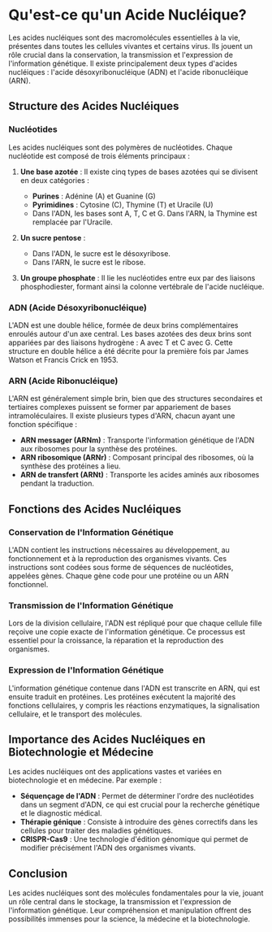 # Qu'est-ce qu'un Acide Nucléique?

Les acides nucléiques sont des macromolécules essentielles à la vie, présentes dans toutes les cellules vivantes et certains virus. Ils jouent un rôle crucial dans la conservation, la transmission et l'expression de l'information génétique. Il existe principalement deux types d'acides nucléiques : l'acide désoxyribonucléique (ADN) et l'acide ribonucléique (ARN).

## Structure des Acides Nucléiques

### Nucléotides

Les acides nucléiques sont des polymères de nucléotides. Chaque nucléotide est composé de trois éléments principaux :

1. **Une base azotée** : Il existe cinq types de bases azotées qui se divisent en deux catégories :
    - **Purines** : Adénine (A) et Guanine (G)
    - **Pyrimidines** : Cytosine (C), Thymine (T) et Uracile (U)
    - Dans l'ADN, les bases sont A, T, C et G. Dans l'ARN, la Thymine est remplacée par l'Uracile.

2. **Un sucre pentose** : 
    - Dans l'ADN, le sucre est le désoxyribose.
    - Dans l'ARN, le sucre est le ribose.

3. **Un groupe phosphate** : Il lie les nucléotides entre eux par des liaisons phosphodiester, formant ainsi la colonne vertébrale de l'acide nucléique.

### ADN (Acide Désoxyribonucléique)

L'ADN est une double hélice, formée de deux brins complémentaires enroulés autour d'un axe central. Les bases azotées des deux brins sont appariées par des liaisons hydrogène : A avec T et C avec G. Cette structure en double hélice a été décrite pour la première fois par James Watson et Francis Crick en 1953.

### ARN (Acide Ribonucléique)

L'ARN est généralement simple brin, bien que des structures secondaires et tertiaires complexes puissent se former par appariement de bases intramoléculaires. Il existe plusieurs types d'ARN, chacun ayant une fonction spécifique :

- **ARN messager (ARNm)** : Transporte l'information génétique de l'ADN aux ribosomes pour la synthèse des protéines.
- **ARN ribosomique (ARNr)** : Composant principal des ribosomes, où la synthèse des protéines a lieu.
- **ARN de transfert (ARNt)** : Transporte les acides aminés aux ribosomes pendant la traduction.

## Fonctions des Acides Nucléiques

### Conservation de l'Information Génétique

L'ADN contient les instructions nécessaires au développement, au fonctionnement et à la reproduction des organismes vivants. Ces instructions sont codées sous forme de séquences de nucléotides, appelées gènes. Chaque gène code pour une protéine ou un ARN fonctionnel.

### Transmission de l'Information Génétique

Lors de la division cellulaire, l'ADN est répliqué pour que chaque cellule fille reçoive une copie exacte de l'information génétique. Ce processus est essentiel pour la croissance, la réparation et la reproduction des organismes.

### Expression de l'Information Génétique

L'information génétique contenue dans l'ADN est transcrite en ARN, qui est ensuite traduit en protéines. Les protéines exécutent la majorité des fonctions cellulaires, y compris les réactions enzymatiques, la signalisation cellulaire, et le transport des molécules.

## Importance des Acides Nucléiques en Biotechnologie et Médecine

Les acides nucléiques ont des applications vastes et variées en biotechnologie et en médecine. Par exemple :

- **Séquençage de l'ADN** : Permet de déterminer l'ordre des nucléotides dans un segment d'ADN, ce qui est crucial pour la recherche génétique et le diagnostic médical.
- **Thérapie génique** : Consiste à introduire des gènes correctifs dans les cellules pour traiter des maladies génétiques.
- **CRISPR-Cas9** : Une technologie d'édition génomique qui permet de modifier précisément l'ADN des organismes vivants.

## Conclusion

Les acides nucléiques sont des molécules fondamentales pour la vie, jouant un rôle central dans le stockage, la transmission et l'expression de l'information génétique. Leur compréhension et manipulation offrent des possibilités immenses pour la science, la médecine et la biotechnologie.